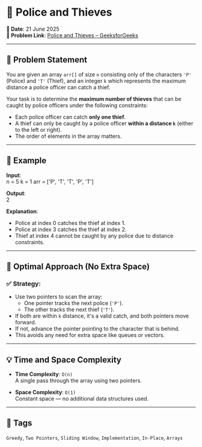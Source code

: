 # 🚓 Police and Thieves

**📅 Date**: 21 June 2025  
**🔗 Problem Link**: [Police and Thieves – GeeksforGeeks](https://www.geeksforgeeks.org/problems/police-and-thieves--141631/1)

---

## 📝 Problem Statement

You are given an array `arr[]` of size `n` consisting only of the characters `'P'` (Police) and `'T'` (Thief), and an integer `k` which represents the maximum distance a police officer can catch a thief.

Your task is to determine the **maximum number of thieves** that can be caught by police officers under the following constraints:

- Each police officer can catch **only one thief**.
- A thief can only be caught by a police officer **within a distance `k`** (either to the left or right).
- The order of elements in the array matters.

---

## 🧪 Example

**Input**:  
n = 5
k = 1
arr = ['P', 'T', 'T', 'P', 'T']


**Output**:  
2


**Explanation**:
- Police at index 0 catches the thief at index 1.
- Police at index 3 catches the thief at index 2.
- Thief at index 4 cannot be caught by any police due to distance constraints.

---

## 🚀 Optimal Approach (No Extra Space)

### ✅ Strategy:
- Use two pointers to scan the array:
  - One pointer tracks the next police (`'P'`).
  - The other tracks the next thief (`'T'`).
- If both are within `k` distance, it's a valid catch, and both pointers move forward.
- If not, advance the pointer pointing to the character that is behind.
- This avoids any need for extra space like queues or vectors.

---

## 💡 Time and Space Complexity

- **Time Complexity**: `O(n)`  
  A single pass through the array using two pointers.

- **Space Complexity**: `O(1)`  
  Constant space — no additional data structures used.

---

## 📌 Tags

`Greedy`, `Two Pointers`, `Sliding Window`, `Implementation`, `In-Place`, `Arrays`
